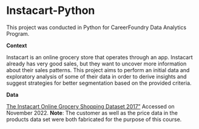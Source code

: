 # Instacart-Python
This project was conducted in Python for CareerFoundry Data Analytics Program.

**Context**

Instacart is an online grocery store that operates through an app. Instacart already has very good sales, but they want to uncover more information about their sales patterns. This project aims to perform an initial data and exploratory analysis of some of their data in order to derive insights and suggest strategies for better segmentation based on the provided criteria.

**Data**

[The Instacart Online Grocery Shopping Dataset 2017”](https://www.instacart.com/datasets/grocery-shopping-2017) Accessed on November 2022.
**Note**: The customer as well as the price data in the products data set were both fabricated for the purpose of this course.
